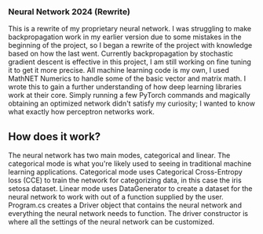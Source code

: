 ### Neural Network 2024 (Rewrite)
This is a rewrite of my proprietary neural network. I was struggling to make backpropagation work in my earlier version due to some mistakes in the beginning of the project, so I began a rewrite of the project with knowledge based on how the last went.
Currently backpropagation by stochastic gradient descent is effective in this project, I am still working on fine tuning it to get it more precise. All machine learning code is my own, I used MathNET Numerics to handle some of the basic vector and matrix math.
I wrote this to gain a further understanding of how deep learning libraries work at their core. Simply running a few PyTorch commands and magically obtaining an optimized network didn't satisfy my curiosity; I wanted to know what exactly how perceptron networks work.

## How does it work?
The neural network has two main modes, categorical and linear. The categorical mode is what you're likely used to seeing in traditional machine learning applications. Categorical mode uses Categorical Cross-Entropy loss (CCE) to train the network for categorizing data, in this case the iris setosa dataset. 
Linear mode uses DataGenerator to create a dataset for the neural network to work with out of a function supplied by the user. Program.cs creates a Driver object that contains the neural network and everything the neural network needs to function. The driver constructor is where all the settings of the neural network can be customized.

